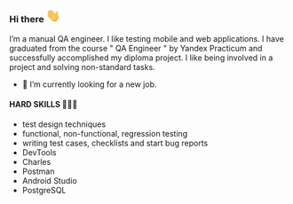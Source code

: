 ### Hi there <img src="https://raw.githubusercontent.com/ABSphreak/ABSphreak/master/gifs/Hi.gif" width="26px" />

I’m a manual QA engineer. I like testing mobile and web applications.
I have graduated from the course " QA Engineer " by Yandex Practicum and successfully accomplished my diploma project. 
I like being involved in a project and solving non-standard tasks.

- 🔭 I’m currently looking for a new job.

#### HARD SKILLS 👩🏻‍💻
- test design techniques
- functional, non-functional, regression testing
- writing test cases, checklists and start bug reports
- DevTools
- Charles
- Postman
- Android Studio
- PostgreSQL

<!--
**ekaterina-chuvagina/ekaterina-chuvagina** is a ✨ _special_ ✨ repository because its `README.md` (this file) appears on your GitHub profile.


Here are some ideas to get you started:

- 🔭 I’m currently working on ...
- 🌱 I’m currently learning ...
- 👯 I’m looking to collaborate on ...
- 🤔 I’m looking for help with ...
- 💬 Ask me about ...
- 📫 How to reach me: yhlova93@gmail.com
- 😄 Pronouns: ...
- ⚡ Fun fact: ...

-->
